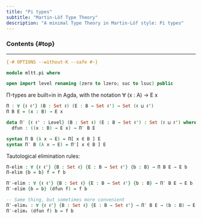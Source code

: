 ```yaml
---
title: "Pi types"
subtitle: "Martin-Löf Type Theory"
description: "A minimal Type Theory in Martin-Löf style: Pi types"
---
```


### Contents {#top}


--------------------------------------------------------------------------------

```agda
{-# OPTIONS --without-K --safe #-}

module mltt.pi where

open import level renaming (zero to lzero; suc to lsuc) public
```

Π-types are built=in in Agda, with the notation ∀ (x : A) → E x

```agda
Π : ∀ {ℓ ℓ'} (B : Set ℓ) (E : B → Set ℓ') → Set (ℓ ⊔ ℓ') 
Π B E = (x : B) → E x

data Π′ {ℓ ℓ' : Level} (B : Set ℓ) (E : B → Set ℓ') : Set (ℓ ⊔ ℓ') where
  dfun : ((x : B) → E x) → Π′ B E

syntax Π B (λ x → E) = Π[ x ∈ B ] E
syntax Π′ B (λ x → E) = Π′[ x ∈ B ] E
```

Tautological elimination rules:

```agda
Π-elim : ∀ {ℓ ℓ'} {B : Set ℓ} {E : B → Set ℓ'} {b : B} → Π B E → E b
Π-elim {b = b} f = f b

Π′-elim : ∀ {ℓ ℓ'} {B : Set ℓ} {E : B → Set ℓ'} {b : B} → Π′ B E → E b
Π′-elim {b = b} (dfun f) = f b

-- Same thing, but sometimes more convenient
Π′-elim₁ : ∀ {ℓ ℓ'} {B : Set ℓ} {E : B → Set ℓ'} → Π′ B E → (b : B) → E b 
Π′-elim₁ (dfun f) b = f b
```


